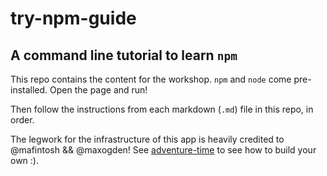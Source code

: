 # try-npm-guide

## A command line tutorial to learn `npm`

This repo contains the content for the workshop. `npm` and `node` come pre-installed.  Open the page and run!

Then follow the instructions from each markdown (`.md`) file in this repo, in order.

The legwork for the infrastructure of this app is heavily credited to @mafintosh && @maxogden!  See [adventure-time](https://github.com/maxogden/adventure-time/) to see how to build your own :).
